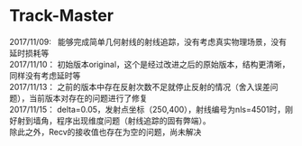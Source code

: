 # Track-Master
2017/11/09:   能够完成简单几何射线的射线追踪，没有考虑真实物理场景，没有延时损耗等  
2017/11/10：  初始版本original，这个是经过改进之后的原始版本，结构更清晰，同样没有考虑延时等  
2017/11/13：  之前的版本中存在反射次数不足就停止反射的情况（舍入误差问题），当前版本对存在的问题进行了修复  
2017/11/15：  delta=0.05，发射点坐标（250,400），射线编号为nls=4501时，刚好射到墙角，程序出现维度问题（射线追踪的固有弊端）。  
              除此之外，Recv的接收值也存在为空的问题，尚未解决